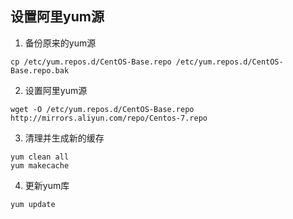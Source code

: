 ## 设置阿里yum源

1. 备份原来的yum源

```shell
cp /etc/yum.repos.d/CentOS-Base.repo /etc/yum.repos.d/CentOS-Base.repo.bak
```

2. 设置阿里yum源

```shell
wget -O /etc/yum.repos.d/CentOS-Base.repo http://mirrors.aliyun.com/repo/Centos-7.repo
```

3. 清理并生成新的缓存

```shell
yum clean all
yum makecache
```

4. 更新yum库

```
yum update
```